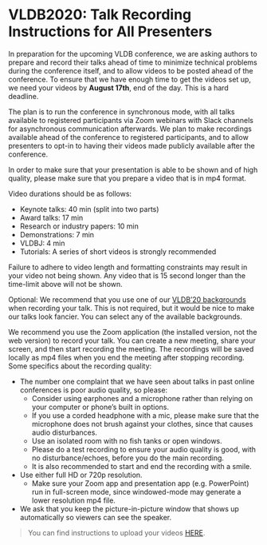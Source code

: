 # VLDB2020: Talk Recording Instructions for All Presenters

In preparation for the upcoming VLDB conference, we are asking authors to prepare and record their talks ahead of time to minimize technical problems during the conference itself, and to allow videos to be posted ahead of the conference.  To ensure that we have enough time to get the videos set up, we need your videos by **August 17th**, end of the day.  This is a hard deadline.

The plan is to run the conference in synchronous mode, with all talks available to registered participants via Zoom webinars with Slack channels for asynchronous communication afterwards.  We plan to make recordings available ahead of the conference to registered participants, and to allow presenters to opt-in to having their videos made publicly available after the conference.

In order to make sure that your presentation is able to be shown and of high quality, please make sure that you prepare a video that is in mp4 format. 

Video durations should be as follows:
- Keynote talks: 40 min (split into two parts)
- Award talks: 17 min
- Research or industry papers: 10 min
- Demonstrations: 7 min
- VLDBJ: 4 min
- Tutorials: A series of short videos is strongly recommended

Failure to adhere to video length and formatting constraints may result in your video not being shown. Any video that is 15 second longer than the time-limit above will not be shown.

Optional: We recommend that you use one of our [VLDB’20 backgrounds](https://vldb2020.org/material.html) when recording your talk. This is not required, but it would be nice to make our talks look fancier. You can select any of the available backgrounds.

We recommend you use the Zoom application (the installed version, not the web version) to record your talk.  You can create a new meeting, share your screen, and then start recording the meeting.  The recordings will be saved locally as mp4 files when you end the meeting after stopping recording.  Some specifics about the recording quality:

- The number one complaint that we have seen about talks in past online conferences is poor audio quality, so please:
    - Consider using earphones and a microphone rather than relying on your computer or phone’s built in options.
    - If you use a corded headphone with a mic, please make sure that the microphone does not brush against your clothes, since that causes audio disturbances.
    - Use an isolated room with no fish tanks or open windows.
    - Please do a test recording to ensure your audio quality is good, with no disturbance/echoes, before you do the main recording.
    - It is also recommended to start and end the recording with a smile.
- Use either full HD or 720p resolution.
    - Make sure your Zoom app and presentation app (e.g. PowerPoint) run in full-screen mode, since windowed-mode may generate a lower resolution mp4 file.
- We ask that you keep the picture-in-picture window that shows up automatically so viewers can see the speaker.

> You can find instructions to upload your videos [HERE](https://vldb2020.org/guide-video-upload.html).
